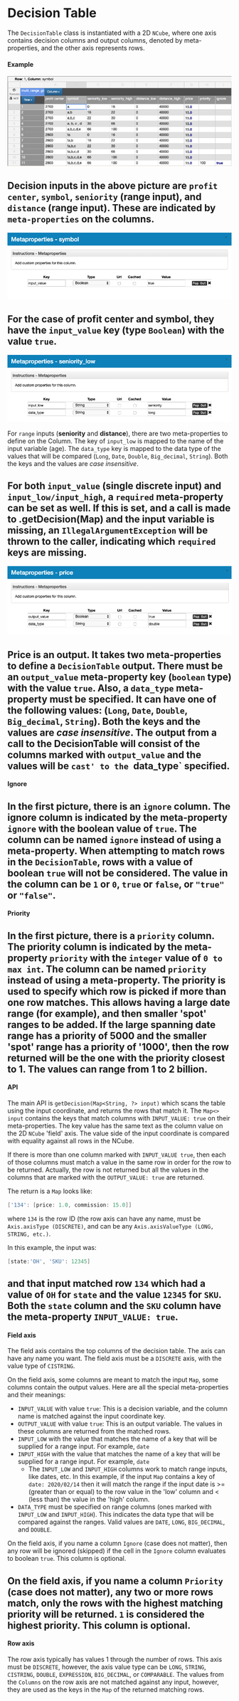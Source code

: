 # Decision Table
The `DecisionTable` class is instantiated with a 2D `NCube`, where one axis contains
decision columns and output columns, denoted by meta-properties, and the other axis
represents rows.

#### Example
![Decision Table](images/DecisionTree.png)  

Decision **inputs** in the above picture are `profit center`, `symbol`, `seniority` (range input), and `distance` (range input).
These are indicated by `meta-properties` on the columns.   
---
![Discrete input value meta-properties](images/Symbol_meta_props.png)  

For the case of profit center and symbol, they have the
`input_value` key (type `Boolean`) with the value `true`. 
---
![Range input value meta-properties](images/Seniority_low.png)  

For `range` inputs (**seniority** and **distance**), there are two meta-properties to define on the Column. The
key of `input_low` is mapped to the name of the input variable (age).  The `data_type` key is mapped to the 
data type of the values that will be compared (`Long`, `Date`, `Double`, `Big_decimal`, `String`).  Both the keys and the values
are *case insensitive*.

For both `input_value` (single discrete input) and `input_low/input_high`, a `required` meta-property can be set as well. 
If this is set, and a call is made to .getDecision(Map) and the input variable is missing, an `IllegalArgumentException` will 
be thrown to the caller, indicating which `required` keys are missing. 
---
![Output value](images/Price_output.png)

**Price** is an **output**.  It takes two meta-properties to define a `DecisionTable` output.  There must be an `output_value`
meta-property key (`boolean` type) with the value `true`.  Also, a `data_type` meta-property must be specified. 
It can have one of the following values: (`Long`, `Date`, `Double`, `Big_decimal`, `String`).  Both the keys and the values
are *case insensitive*.  The output from a call to the DecisionTable will consist of the columns marked with `output_value`
and the values will be `cast' to the `data_type` specified.
---
#### Ignore
In the first picture, there is an `ignore` column.  The ignore column is indicated
by the meta-property `ignore` with the boolean value of `true`.  The column can be named `ignore` instead
of using a meta-property.  When attempting to match rows in the `DecisionTable`, rows with a value of boolean `true`
will not be considered. The value in the column can be `1` or `0`, `true` or `false`, or `"true"` or `"false"`.
---
#### Priority
In the first picture, there is a `priority` column.  The priority column is indicated
by the meta-property `priority` with the `integer` value of `0 to max int`.  The column can be named `priority` instead of
using a meta-property.  The priority is used to specify which row is picked if more than one row matches.  This allows 
having a large date range (for example), and then smaller 'spot' ranges to be added.  If the large spanning date range has a 
priority of 5000 and the smaller 'spot' range has a priority of '1000', then the row returned will be the one with
the priority closest to 1.  The values can range from 1 to 2 billion.
---  
#### API 
The main API is `getDecision(Map<String, ?> input)` which scans the table using the input coordinate, 
and returns the rows that match it.  The `Map<> input` contains the keys that match columns with
`INPUT_VALUE: true` on their meta-properties.  The key value has the same text as the column value
on the 2D `NCube` 'field' axis.  The value side of the input coordinate is compared with equality
against all rows in the NCube.

If there is more than one column marked with `INPUT_VALUE true`, then each of those columns must
match a value in the same row in order for the row to be returned. Actually, the row is not returned
but all the values in the columns that are marked with the `OUTPUT_VALUE: true` are returned.

The return is a `Map` looks like:
```groovy
['134': [price: 1.0, commission: 15.0]]
```                                     
where `134` is the row ID (the row axis can have any name, must be `Axis.axisType (DISCRETE)`, and can be any 
`Axis.axisValueType (LONG, STRING, etc.)`.

In this example, the input was:
```groovy
[state:'OH', 'SKU': 12345]
```
and that input matched row `134` which had a value of `OH` for `state` and the value `12345` for `SKU`.
Both the `state` column and the `SKU` column have the meta-property `INPUT_VALUE: true`.
---
#### Field axis
The field axis contains the top columns of the decision table.  The axis can have any name you want.
The field axis must be a `DISCRETE` axis, with the value type of `CISTRING`.

On the field axis, some columns are meant to match the input `Map`, some columns contain the output values.
Here are all the special meta-properties and their meanings:
  
* `INPUT_VALUE` with value `true`: This is a decision variable, and the column name is matched against the input coordinate key. 
* `OUTPUT_VALUE` with value `true`: This is an output variable. The values in these columns are returned from the matched rows.
* `INPUT_LOW` with the value that matches the name of a key that will be supplied for a range input.  For example, `date`
* `INPUT_HIGH` with the value that matches the name of a key that will be supplied for a range input.  For example, `date`
  * The `INPUT_LOW` and `INPUT_HIGH` columns work to match range inputs, like dates, etc. In this example, if the input
    `Map` contains a key of `date: 2020/02/14` then it will match the range if the input date is >= (greater than or equal) to
    the row value in the 'low' column and < (less than) the value in the 'high' column.
* `DATA_TYPE` must be specified on range columns (ones marked with `INPUT_LOW` and `INPUT_HIGH`).  This indicates the
data type that will be compared against the ranges. Valid values are `DATE`, `LONG`, `BIG_DECIMAL`, and `DOUBLE`.

On the field axis, if you name a column `Ignore` (case does not matter), then any row will be ignored (skipped) if the 
cell in the `Ignore` column evaluates to boolean `true`.  This column is optional.

On the field axis, if you name a column `Priority` (case does not matter), any two or more rows match, only the rows
with the highest matching priority will be returned.  `1` is considered the highest priority.  This column is optional.
---
#### Row axis
The row axis typically has values 1 through the number of rows.  This axis must be `DISCRETE`, however, the axis value
type can be `LONG`, `STRING`, `CISTRING`, `DOUBLE`, `EXPRESSION`, `BIG_DECIMAL`, or `COMPARABLE`.  The values from
the `Columns` on the row axis are not matched against any input, however, they are used as the keys in the `Map` of 
the returned matching rows. 